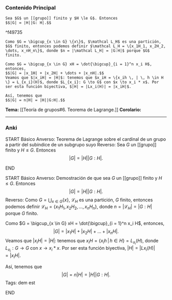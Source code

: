 ### Contenido Principal


```ad-theorem
Sea $G$ un [[grupo]] finito y $H \le G$. Entonces
$$|G| = |H||G: H|.$$
```

^f49735

```ad-proof
Como $G = \bigcup_{x \in G} \{x\}$, $\mathcal L_H$ es una partición, $G$ finito, entonces podemos definir $\mathcal L_H = \{x_1H_1, x_2H_2, \dots, x_nH_n\}$, donde $n = |\mathcal L_H| = |G:H|$ porque $G$ finito.

Como $G = \bigcup_{x \in G} xH = \dot{\bigcup}_{i = 1}^n x_i H$, entonces,
$$|G| = |x_1H| + |x_2H| + \dots + |x_nH|.$$
Veamos que $|x_iH| = |H|$: tenemos que $x_iH = \{x_ih \, | \, h \in H \} = L_{x_i}(H)$, donde $L_{x_i}: G \to G$ con $x \to x_i * x$. Por ser esta función biyectiva, $|H| = |Lx_i(H)| = |x_iH|$.

Así, tenemos que
$$|G| = n|H| = |H||G:H|.$$
```

**Tema:** [[Teoría de grupos#6. Teorema de Lagrange.]]
**Corolario:**

---
### Anki

START
Básico
Anverso: Teorema de Lagrange sobre el cardinal de un grupo a partir del subíndice de un subgrupo suyo
Reverso: Sea $G$ un [[grupo]] finito y $H \le G$. Entonces
$$|G| = |H||G: H|.$$
<!--ID: 1727339263707-->
END

START
Básico
Anverso: Demostración de que sea $G$ un [[grupo]] finito y $H \le G$. Entonces
$$|G| = |H||G: H|.$$
Reverso: Como $G = \bigcup_{x \in G} \{x\}$, $\mathcal L_H$ es una partición, $G$ finito, entonces podemos definir $\mathcal L_H = \{x_1H_1, x_2H_2, \dots, x_nH_n\}$, donde $n = |\mathcal L_H| = |G:H|$ porque $G$ finito.

Como $G = \bigcup_{x \in G} xH = \dot{\bigcup}_{i = 1}^n x_i H$, entonces,
$$|G| = |x_1H| + |x_2H| + \dots + |x_nH|.$$
Veamos que $|x_iH| = |H|$: tenemos que $x_iH = \{x_ih \, | \, h \in H \} = L_{x_i}(H)$, donde $L_{x_i}: G \to G$ con $x \to x_i * x$. Por ser esta función biyectiva, $|H| = |Lx_i(H)| = |x_iH|$.

Así, tenemos que
$$|G| = n|H| = |H||G:H|.$$
Tags: dem est
<!--ID: 1727339263710-->
END

